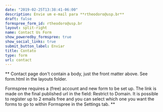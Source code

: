 ```yaml
---
date: "2019-02-25T13:38:41-06:00"
description: Envie um e-mail para **rtheodoro@usp.br**
draft: false
formspree_form_id: rtheodoro@usp.br
layout: split-right
name: Contact Us Form
show_poweredby_formspree: true
show_social_links: true
submit_button_label: Enviar
title: Contato
type: form
url: contact
---
```


** Contact page don't contain a body, just the front matter above.
See form.html in the layouts folder.

Formspree requires a (free) account and new form to be set up. The link is made on the final published url in the field: Restrict to Domain. It is possible to register up to 2 emails free and you can select which one you want the forms to go to within Formspree in the Settings tab.
**
